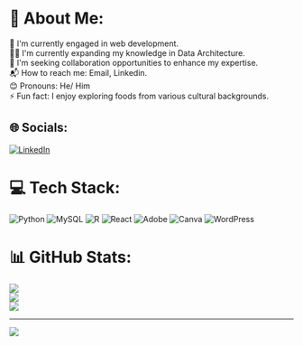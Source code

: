 # 💫 About Me:
🔭 I'm currently engaged in web development.<br>👨‍💻 I'm currently expanding my knowledge in Data Architecture.<br>🌱 I'm seeking collaboration opportunities to enhance my expertise.<br>📬 How to reach me: Email, Linkedin.<br>😊 Pronouns: He/ Him<br>⚡️ Fun fact: I enjoy exploring foods from various cultural backgrounds.


## 🌐 Socials:
[![LinkedIn](https://img.shields.io/badge/LinkedIn-%230077B5.svg?logo=linkedin&logoColor=white)](https://linkedin.com/in/Hadi-Serag-Eldin-) 

# 💻 Tech Stack:
![Python](https://img.shields.io/badge/python-3670A0?style=flat&logo=python&logoColor=ffdd54) ![MySQL](https://img.shields.io/badge/mysql-%2300000f.svg?style=flat&logo=mysql&logoColor=white) ![R](https://img.shields.io/badge/r-%23276DC3.svg?style=flat&logo=r&logoColor=white) ![React](https://img.shields.io/badge/react-%2320232a.svg?style=flat&logo=react&logoColor=%2361DAFB) ![Adobe](https://img.shields.io/badge/adobe-%23FF0000.svg?style=flat&logo=adobe&logoColor=white) ![Canva](https://img.shields.io/badge/Canva-%2300C4CC.svg?style=flat&logo=Canva&logoColor=white) ![WordPress](https://img.shields.io/badge/WordPress-%23117AC9.svg?style=flat&logo=WordPress&logoColor=white)
# 📊 GitHub Stats:
![](https://github-readme-stats.vercel.app/api?username=Hadiserag&theme=radical&hide_border=false&include_all_commits=false&count_private=false)<br/>
![](https://github-readme-streak-stats.herokuapp.com/?user=Hadiserag&theme=radical&hide_border=false)<br/>
![](https://github-readme-stats.vercel.app/api/top-langs/?username=Hadiserag&theme=radical&hide_border=false&include_all_commits=false&count_private=false&layout=compact)

---
[![](https://visitcount.itsvg.in/api?id=Hadiserag&icon=0&color=0)](https://visitcount.itsvg.in)

